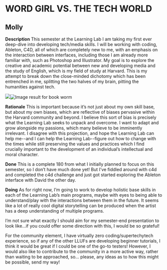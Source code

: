


# WORD GIRL VS. THE TECH WORLD

## Molly
  
**Description**
This semester at the Learning Lab I am taking my first ever deep-dive into developing tech/media skills. I will be working with coding, Ableton, C4D, all of which are completely new to me, with an emphasis on the interaction between interfaces, including those I am already more familiar with, such as Photoshop and Illustrator. My goal is to explore the creative and academic potential between new and developing media and the study of English, which is my field of study at Harvard. This is my attempt to break down the close-minded dichotomy which has been entrenched in me, splitting the two halves of my brain, pitting the humanities against tech.

  
![](https://lh6.googleusercontent.com/9koA7L3dsR_jzqh9X2B0zLL0GysBGkvgwltqPmc8Bt6C9xU2ugx1DzNER_x1sabkBq2qOy95Ne9adDM7rTYX7gTl7X7-Z_Via9lS40CZ2LijWtsC9c1wv-bK9VDjxcoCpKBgmYVS)![Image result for book worm](https://lh5.googleusercontent.com/HtS81TwzRGsunfZBYF_LjB3lJx7hW3eORDMVMYqp0DibFqZaWTElNMiWtJU9lNXX9VfscPhFYT2AeIRoheqPVP_WCfJlIq2EITWAIHMCk7kPEZhqepe2eY7OG03hyNEGZC7WoKfi)  

**Rationale**
This is important because it’s not just about my own skill base, but about my own biases, which are reflective of biases pervasive within the Harvard community and beyond. I believe this sort of bias is precisely what the Learning Lab seeks to unpack and overcome. I want to adapt and grow alongside my passions, which many believe to be imminently irrelevant. I disagree with this projection, and hope the Learning Lab can help me--and I can help the Learning Lab--figure out how to change with the times while still preserving the values and practices which I find crucially important to the development of an individual’s intellectual and moral character.

  
  
**Done**
This is a complete 180 from what I initially planned to focus on this semester, so I don’t have much done yet! But I’ve fiddled around with c4d and completed the c4d challenge and just got started exploring the Ableton interface with David the other day.

  **Doing**
 As for right now, I’m going to work to develop holistic base skills in each of the Learning Lab’s main programs, maybe with eyes to being able to understand/play with the interactions between them in the future. It seems like a lot of really cool digital storytelling can be produced when the artist has a deep understanding of multiple programs.


I’m not sure what exactly I should aim for my semester-end presentation to look like…if you could offer some direction with this, I would be so grateful!

  

For the community element, I have virtually zero coding/supertechytech experience, so if any of the other LLUFs are developing beginner tutorials, I think it would be great if I could be one of the go-to testers! However, I would also like to contribute to the community in a more active way, rather than waiting to be approached, so… please, any ideas as to how this might be possible, send my way!

  


  
<!--stackedit_data:
eyJoaXN0b3J5IjpbLTE0ODcxOTM5ODFdfQ==
-->